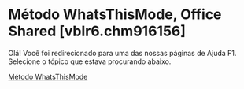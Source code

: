 
# Método WhatsThisMode, Office Shared [vblr6.chm916156]

Olá! Você foi redirecionado para uma das nossas páginas de Ajuda F1. Selecione o tópico que estava procurando abaixo.

[Método WhatsThisMode](http://msdn.microsoft.com/library/e71fb00c-b323-2b43-94ec-07079e66337f%28Office.15%29.aspx)
